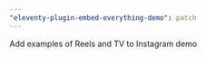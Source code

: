 ```yaml
---
"eleventy-plugin-embed-everything-demo": patch
---
```


Add examples of Reels and TV to Instagram demo
